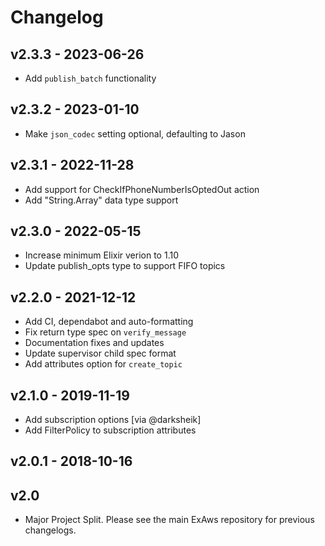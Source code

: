 # Changelog

## v2.3.3 - 2023-06-26
- Add `publish_batch` functionality

## v2.3.2 - 2023-01-10
- Make `json_codec` setting optional, defaulting to Jason

## v2.3.1 - 2022-11-28
- Add support for CheckIfPhoneNumberIsOptedOut action
- Add "String.Array" data type support

## v2.3.0 - 2022-05-15
- Increase minimum Elixir verion to 1.10
- Update publish_opts type to support FIFO topics

## v2.2.0 - 2021-12-12
- Add CI, dependabot and auto-formatting
- Fix return type spec on `verify_message`
- Documentation fixes and updates
- Update supervisor child spec format
- Add attributes option for `create_topic`

## v2.1.0 - 2019-11-19
- Add subscription options [via @darksheik]
- Add FilterPolicy to subscription attributes

## v2.0.1 - 2018-10-16

## v2.0
- Major Project Split. Please see the main ExAws repository for previous changelogs.
